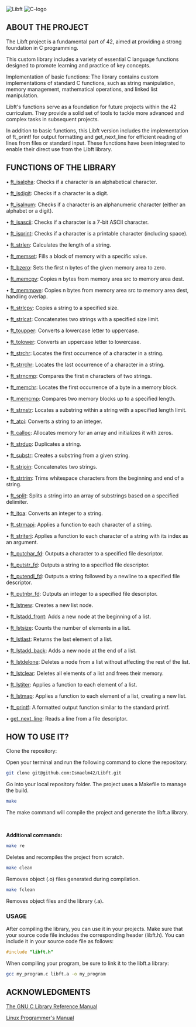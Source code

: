 <img alt="Libft" src="https://img.shields.io/badge/LIBFT-42-blue">  <img alt="C-logo" src="https://img.shields.io/badge/C-cdcdcd?style=for-the-badge&logo=Cplusplus&logoColor=2979ff">


## ABOUT THE PROJECT

The Libft project is a fundamental part of 42, aimed at providing a strong foundation in C programming.

This custom library includes a variety of essential C language functions designed to promote learning and practice of key concepts.

Implementation of basic functions: The library contains custom implementations of standard C functions, such as string manipulation, memory management, mathematical operations, and linked list manipulation.

Libft's functions serve as a foundation for future projects within the 42 curriculum. They provide a solid set of tools to tackle more advanced and complex tasks in subsequent projects.

In addition to basic functions, this Libft version includes the implementation of ft_printf for output formatting and get_next_line for efficient reading of lines from files or standard input. These functions have been integrated to enable their direct use from the Libft library.

## FUNCTIONS OF THE LIBRARY

• [ft_isalpha](https://github.com/Ismaelm42/Libft/blob/main/libft/ft_isalpha.c): Checks if a character is an alphabetical character.

• [ft_isdigit](https://github.com/Ismaelm42/Libft/blob/main/libft/ft_isdigit.c): Checks if a character is a digit.

• [ft_isalnum](https://github.com/Ismaelm42/Libft/blob/main/libft/ft_isalnum.c): Checks if a character is an alphanumeric character (either an alphabet or a digit).

• [ft_isascii](https://github.com/Ismaelm42/Libft/blob/main/libft/ft_isascii.c): Checks if a character is a 7-bit ASCII character.

• [ft_isprint](https://github.com/Ismaelm42/Libft/blob/main/libft/ft_isprint.c): Checks if a character is a printable character (including space).

• [ft_strlen](https://github.com/Ismaelm42/Libft/blob/main/libft/ft_strlen.c): Calculates the length of a string.

• [ft_memset](https://github.com/Ismaelm42/Libft/blob/main/libft/ft_memset.c): Fills a block of memory with a specific value.

• [ft_bzero](https://github.com/Ismaelm42/Libft/blob/main/libft/ft_bzero.c): Sets the first n bytes of the given memory area to zero.

• [ft_memcpy](https://github.com/Ismaelm42/Libft/blob/main/libft/ft_memcpy.c): Copies n bytes from memory area src to memory area dest.

• [ft_memmove](https://github.com/Ismaelm42/Libft/blob/main/libft/ft_memmove.c): Copies n bytes from memory area src to memory area dest, handling overlap.

• [ft_strlcpy](https://github.com/Ismaelm42/Libft/blob/main/libft/ft_strlcpy.c): Copies a string to a specified size.

• [ft_strlcat](https://github.com/Ismaelm42/Libft/blob/main/libft/ft_strlcat.c): Concatenates two strings with a specified size limit.

• [ft_toupper](https://github.com/Ismaelm42/Libft/blob/main/libft/ft_toupper.c): Converts a lowercase letter to uppercase.

• [ft_tolower](https://github.com/Ismaelm42/Libft/blob/main/libft/ft_tolower.c): Converts an uppercase letter to lowercase.

• [ft_strchr](https://github.com/Ismaelm42/Libft/blob/main/libft/ft_strchr.c): Locates the first occurrence of a character in a string.

• [ft_strrchr](https://github.com/Ismaelm42/Libft/blob/main/libft/ft_strrchr.c): Locates the last occurrence of a character in a string.

• [ft_strncmp](https://github.com/Ismaelm42/Libft/blob/main/libft/ft_strncmp.c): Compares the first n characters of two strings.

• [ft_memchr](https://github.com/Ismaelm42/Libft/blob/main/libft/ft_memchr.c): Locates the first occurrence of a byte in a memory block.

• [ft_memcmp](https://github.com/Ismaelm42/Libft/blob/main/libft/ft_memcmp.c): Compares two memory blocks up to a specified length.

• [ft_strnstr](https://github.com/Ismaelm42/Libft/blob/main/libft/ft_strnstr.c): Locates a substring within a string with a specified length limit.

• [ft_atoi](https://github.com/Ismaelm42/Libft/blob/main/libft/ft_atoi.c): Converts a string to an integer.

• [ft_calloc](https://github.com/Ismaelm42/Libft/blob/main/libft/ft_calloc.c): Allocates memory for an array and initializes it with zeros.

• [ft_strdup](https://github.com/Ismaelm42/Libft/blob/main/libft/ft_strdup.c): Duplicates a string.

• [ft_substr](https://github.com/Ismaelm42/Libft/blob/main/libft/ft_substr.c): Creates a substring from a given string.

• [ft_strjoin](https://github.com/Ismaelm42/Libft/blob/main/libft/ft_strjoin.c): Concatenates two strings.

• [ft_strtrim](https://github.com/Ismaelm42/Libft/blob/main/libft/ft_strtrim.c): Trims whitespace characters from the beginning and end of a string.

• [ft_split](https://github.com/Ismaelm42/Libft/blob/main/libft/ft_split.c): Splits a string into an array of substrings based on a specified delimiter.

• [ft_itoa](https://github.com/Ismaelm42/Libft/blob/main/libft/ft_itoa.c): Converts an integer to a string.

• [ft_strmapi](https://github.com/Ismaelm42/Libft/blob/main/libft/ft_strmapi.c): Applies a function to each character of a string.

• [ft_striteri](https://github.com/Ismaelm42/Libft/blob/main/libft/ft_striteri.c): Applies a function to each character of a string with its index as an argument.

• [ft_putchar_fd](https://github.com/Ismaelm42/Libft/blob/main/libft/ft_putchar_fd.c): Outputs a character to a specified file descriptor.

• [ft_putstr_fd](https://github.com/Ismaelm42/Libft/blob/main/libft/ft_putstr_fd.c): Outputs a string to a specified file descriptor.

• [ft_putendl_fd](https://github.com/Ismaelm42/Libft/blob/main/libft/ft_putendl_fd.c): Outputs a string followed by a newline to a specified file descriptor.

• [ft_putnbr_fd](https://github.com/Ismaelm42/Libft/blob/main/libft/ft_putnbr_fd.c): Outputs an integer to a specified file descriptor.

• [ft_lstnew](https://github.com/Ismaelm42/Libft/blob/main/libft/ft_lstnew.c): Creates a new list node.

• [ft_lstadd_front](https://github.com/Ismaelm42/Libft/blob/main/libft/ft_lstadd_front_bonus.c): Adds a new node at the beginning of a list.

• [ft_lstsize](https://github.com/Ismaelm42/Libft/blob/main/libft/ft_lstsize_bonus.c): Counts the number of elements in a list.

• [ft_lstlast](https://github.com/Ismaelm42/Libft/blob/main/libft/ft_lstlast_bonus.c): Returns the last element of a list.

• [ft_lstadd_back](https://github.com/Ismaelm42/Libft/blob/main/libft/ft_lstadd_back_bonus.c): Adds a new node at the end of a list.

• [ft_lstdelone](https://github.com/Ismaelm42/Libft/blob/main/libft/ft_lstdelone_bonus.c): Deletes a node from a list without affecting the rest of the list.

• [ft_lstclear](https://github.com/Ismaelm42/Libft/blob/main/libft/ft_lstclear_bonus.c): Deletes all elements of a list and frees their memory.

• [ft_lstiter](https://github.com/Ismaelm42/Libft/blob/main/libft/ft_lstiter_bonus.c): Applies a function to each element of a list.

• [ft_lstmap](https://github.com/Ismaelm42/Libft/blob/main/libft/ft_lstmap_bonus.c): Applies a function to each element of a list, creating a new list.

• [ft_printf](https://github.com/Ismaelm42/Libft/blob/main/libft/ft_printf.c): A formatted output function similar to the standard printf.

• [get_next_line](https://github.com/Ismaelm42/Libft/blob/main/libft/get_next_line.c): Reads a line from a file descriptor.

## HOW TO USE IT?

Clone the repository:

Open your terminal and run the following command to clone the repository:

```sh
git clone git@github.com:Ismaelm42/Libft.git
```

Go into your local repository folder. The project uses a Makefile to manage the build.

```sh
make
```

The make command will compile the project and generate the libft.a library.

<br>

**Additional commands:**

```sh
make re
```

Deletes and recompiles the project from scratch.

```sh
make clean
```

Removes object (.o) files generated during compilation.

```sh
make fclean
```

Removes object files and the library (.a).

### USAGE

After compiling the library, you can use it in your projects. Make sure that your source code file includes the corresponding header (libft.h). You can include it in your source code file as follows:

```c
#include "libft.h"
```

When compiling your program, be sure to link it to the libft.a library:

```sh
gcc my_program.c libft.a -o my_program
```

## ACKNOWLEDGMENTS

[The GNU C Library Reference Manual](https://www.gnu.org/software/libc/manual/pdf/libc.pdf)

[Linux Programmer's Manual](https://man7.org/linux/man-pages/dir_section_3.html)
